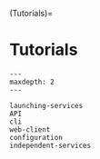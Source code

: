 (Tutorials)=
# Tutorials

```{toctree}
---
maxdepth: 2
---

launching-services
API
cli
web-client
configuration
independent-services
```
